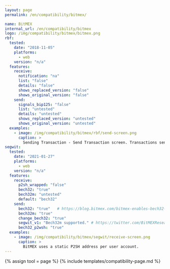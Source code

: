 ```yaml
---
layout: page
permalink: /en/compatibility/bitmex/

name: BitMEX
internal_url: /en/compatibility/bitmex
logo: /img/compatibility/bitmex/bitmex.png
rbf:
  tested:
    date: "2018-11-05"
    platforms:
      - web
    version: "n/a"
  features:
    receive:
      notification: "na"
      list: "false"
      details: "false"
      shows_replaced_version: "false"
      shows_original_version: "false"
    send:
      signals_bip125: "false"
      list: "untested"
      details: "untested"
      shows_replaced_version: "untested"
      shows_original_version: "untested"
  examples:
    - image: /img/compatibility/bitmex/rbf/send-screen.png
      caption: >
        Sending Transaction - Send Transaction screen. Transactions sent out of BitMEX are not RBF signaled. BitMEX only accepts confirmed transactions.
segwit:
  tested:
    date: "2021-01-27"
    platforms:
      - web
    version: "n/a"
  features:
    receive:
      p2sh_wrapped: "false"
      bech32: "true"
      bech32m: "untested"
      default: "bech32"
    send:
      bech32: "true"   # https://blog.bitmex.com/bitmex-enables-bech32-sending-support/
      bech32m: "true"
      change_bech32: "true"
      segwit_v1: "Bech32m supported." # https://twitter.com/BitMEXResearch/status/1492152557044654082
      bech32_p2wsh: "true"
  examples:
    - image: /img/compatibility/bitmex/segwit/receive-screen.png
      caption: >
        BitMEX uses a static P2SH address per user account.
---
```

<!-- BitMex -->

{% assign tool = page %}
{% include templates/compatibility-page.md %}
